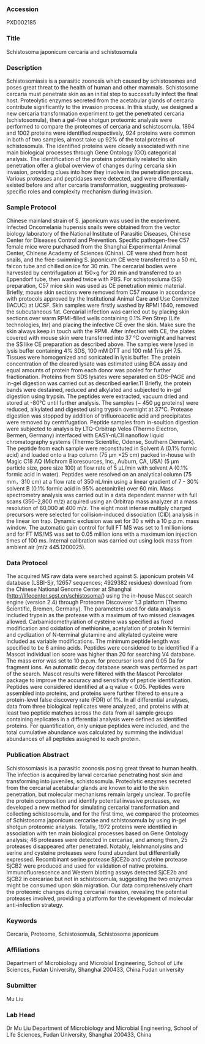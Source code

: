### Accession
PXD002185

### Title
Schistosoma japonicum cercaria and schistosomula

### Description
Schistosomiasis is a parasitic zoonosis which caused by schistosomes and poses great threat to the health of human and other mammals. Schistosome cercaria must penetrate skin as an initial step to successfully infect the final host. Proteolytic enzymes secreted from the acetabular glands of cercaria contribute significantly to the invasion process. In this study, we designed a new cercaria transformation experiment to get the penetrated cercaria (schistosomula), then a gel-free shotgun proteomic analysis were performed to compare the proteomes of cercaria and schistosomula. 1894 and 1002 proteins were identified respectively, 924 proteins were common in both of two samples, almost take up 92% of the total proteins of schistosomula. The identified proteins were closely associated with nine main biological processes through Gene Ontology (GO) categorical analysis. The identification of the proteins potentially related to skin penetration offer a global overview of changes during cercaria skin invasion, providing clues into how they involve in the penetration process. Various proteases and peptidases were detected, and were differentially existed before and after cercaria transformation, suggesting proteases-specific roles and complexity mechanism during invasion.

### Sample Protocol
Chinese mainland strain of S. japonicum was used in the experiment. Infected Oncomelania hupensis snails were obtained from the vector biology laboratory of the National Institute of Parasitic Diseases, Chinese Center for Diseases Control and Prevention. Specific pathogen-free C57 female mice were purchased from the Shanghai Experimental Animal Center, Chinese Academy of Sciences (China). CE were shed from host snails, and the free-swimming S. japonicum CE were transferred to a 50 mL falcon tube and chilled on ice for 30 min. The cercarial bodies were harvested by centrifugation at 150×g for 20 min and transferred to an Eppendorf tube, then washed twice with PBS. For schistosoluma (SS) preparation, C57 mice skin was used as CE penetration mimic material. Briefly, mouse skin sections were removed from C57 mouse in accordance with protocols approved by the Institutional Animal Care and Use Committee (IACUC) at UCSF. Skin samples were firstly washed by RPMI 1640, removed the subcutaneous fat. Cercarial infection was carried out by placing skin sections over warm RPMI-filled wells containing 0.1% Pen Strep (Life technologies, Inr) and placing the infective CE over the skin. Make sure the skin always keep in touch with the RPMI. After infection with CE, the plates covered with mouse skin were transferred into 37 °C overnight and harvest the SS like CE preparation as described above. The samples were lysed in lysis buffer containing 4% SDS, 100 mM DTT and 100 mM Tris pH 7.5. Tissues were homogenized and sonicated in lysis buffer. The protein concentration of the cleared lysate was estimated using BCA assay and equal amounts of protein from each donor was pooled for further fractionation. Proteins from SDS lysates were separated on SDS–PAGE and in-gel digestion was carried out as described earlier.11 Briefly, the protein bands were destained, reduced and alkylated and subjected to in-gel digestion using trypsin. The peptides were extracted, vacuum dried and stored at -80°C until further analysis. The samples (~ 450 μg proteins) were reduced, alkylated and digested using trypsin overnight at 37°C. Protease digestion was stopped by addition of trifluoroacetic acid and precipitates were removed by centrifugation. Peptide samples from in-soultion digestion were subjected to analysis by LTQ-Orbitrap Velos (Thermo Electron, Bermen, Germany) interfaced with EASY-nLCII nanoflow liquid chromatography systems (Thermo Scientific, Odense, Southern Denmark). The peptide from each sample were reconstituted in Solvent A (0.1% formic acid) and loaded onto a trap column (75 μm ×25 cm) packed in-house with Magic C18 AQ (Michrom Bioresources, Inc., Auburn, CA, USA) (5 μm particle size, pore size 100) at flow rate of 5 μL/min with solvent A (0.1% formic acid in water). Peptides were resolved on an analytical column (75 mm，310 cm) at a flow rate of 350 nL/min using a linear gradient of 7 - 30% solvent B (0.1% formic acid in 95% acetonitrile) over 60 min. Mass spectrometry analysis was carried out in a data dependent manner with full scans (350–2,800 m/z) acquired using an Orbitrap mass analyzer at a mass resolution of 60,000 at 400 m/z. The eight most intense multiply charged precursors were selected for collision-induced dissociation (CID) analysis in the linear ion trap. Dynamic exclusion was set for 30 s with a 10 p.p.m. mass window. The automatic gain control for full FT MS was set to 1 million ions and for FT MS/MS was set to 0.05 million ions with a maximum ion injection times of 100 ms. Internal calibration was carried out using lock mass from ambient air (m/z 445.1200025).

### Data Protocol
The acquired MS raw data were searched against S. japonicum protein V4 database (LSBI-Sjr, 12657 sequences; 4929382 residues) download from the Chinese National Genome Center at Shanghai (http://lifecenter.sgst.cn/schistosoma/) using the in-house Mascot search engine (version 2.4) through Proteome Discoverer 1.3 platform (Thermo Scientific, Bremen, Germany). The parameters used for data analysis included trypsin as the protease with a maximum of two missed cleavages allowed. Carbamidomethylation of cysteine was specified as fixed modification and oxidation of methionine, acetylation of protein N termini and cyclization of N-terminal glutamine and alkylated cysteine were included as variable modifications. The minimum peptide length was specified to be 6 amino acids. Peptides were considered to be identified if a Mascot individual ion score was higher than 20 for searching V4 database. The mass error was set to 10 p.p.m. for precursor ions and 0.05 Da for fragment ions. An automatic decoy database search was performed as part of the search. Mascot results were filtered with the Mascot Percolator package to improve the accuracy and sensitivity of peptide identification. Peptides were considered identified at a q value < 0.05. Peptides were assembled into proteins, and proteins were further filtered to ensure a protein-level false discovery rate (FDR) of 1%. In all differential analyses, data from three biological replicates were analyzed, and proteins with at least two peptide matches across the data from all sample groups containing replicates in a differential analysis were defined as identified proteins. For quantification, only unique peptides were included, and the total cumulative abundance was calculated by summing the individual abundances of all peptides assigned to each protein.

### Publication Abstract
Schistosomiasis is a parasitic zoonosis posing great threat to human health. The infection is acquired by larval cercariae penetrating host skin and transforming into juveniles, schistosomula. Proteolytic enzymes secreted from the cercarial acetabular glands are known to aid to the skin penetration, but molecular mechanisms remain largely unclear. To profile the protein composition and identify potential invasive proteases, we developed a new method for simulating cercarial transformation and collecting schistosomula, and for the first time, we compared the proteomes of Schistosoma japonicum cercariae and schistosomula by using in-gel shotgun proteomic analysis. Totally, 1972 proteins were identified in association with ten main biological processes based on Gene Ontology analysis; 46 proteases were detected in cercariae, and among them, 25 proteases disappeared after penetrated. Notably, leishmanolysins and serine and cysteine proteases were found abundant but differentially expressed. Recombinant serine protease SjCE2b and cysteine protease SjCB2 were produced and used for validation of native proteins. Immunofluorescence and Western blotting assays detected SjCE2b and SjCB2 in cercariae but not in schistosomula, suggesting the two enzymes might be consumed upon skin migration. Our data comprehensively chart the proteomic changes during cercarial invasion, revealing the potential proteases involved, providing a platform for the development of molecular anti-infection strategy.

### Keywords
Cercaria, Proteome, Schistosomula, Schistosoma japonicum

### Affiliations
Department of Microbiology and Microbial Engineering, School of Life Sciences, Fudan University, Shanghai 200433, China
Fudan university

### Submitter
Mu Liu

### Lab Head
Dr Mu Liu
Department of Microbiology and Microbial Engineering, School of Life Sciences, Fudan University, Shanghai 200433, China


